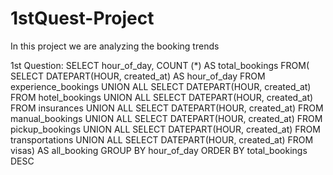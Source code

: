 # 1stQuest-Project

In this project we are analyzing the booking trends

1st Question:
SELECT hour_of_day, COUNT (*) AS total_bookings
FROM(
SELECT DATEPART(HOUR, created_at) AS hour_of_day FROM experience_bookings
UNION ALL
SELECT DATEPART(HOUR, created_at) FROM hotel_bookings
UNION ALL
SELECT DATEPART(HOUR, created_at) FROM insurances
UNION ALL 
SELECT DATEPART(HOUR, created_at) FROM manual_bookings
UNION ALL
SELECT DATEPART(HOUR, created_at) FROM pickup_bookings
UNION ALL
SELECT DATEPART(HOUR, created_at) FROM transportations
UNION ALL
SELECT DATEPART(HOUR, created_at) FROM visas) AS all_booking
GROUP BY hour_of_day
ORDER BY total_bookings DESC
